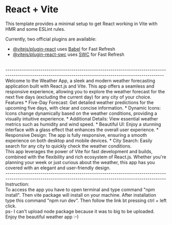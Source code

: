 # React + Vite

This template provides a minimal setup to get React working in Vite with HMR and some ESLint rules.

Currently, two official plugins are available:

- [@vitejs/plugin-react](https://github.com/vitejs/vite-plugin-react/blob/main/packages/plugin-react/README.md) uses [Babel](https://babeljs.io/) for Fast Refresh
- [@vitejs/plugin-react-swc](https://github.com/vitejs/vite-plugin-react-swc) uses [SWC](https://swc.rs/) for Fast Refresh
<br>
-----------------------------------------------------------------------------------------------------------------------------------------------------------
<br>
Welcome to the Weather App, a sleek and modern weather forecasting application built with React.js and Vite. This app offers a seamless and responsive experience, allowing you to explore the weather forecast for the next five days (excluding the current day) for any city of your choice.
<br>
Features
* Five-Day Forecast: Get detailed weather predictions for the upcoming five days, with clear and concise information.
* Dynamic Icons: Icons change dynamically based on the weather conditions, providing a visually intuitive experience.
* Additional Details: View essential weather metrics such as humidity and wind speed.
* Beautiful UI: Enjoy a stunning interface with a glass effect that enhances the overall user experience.
* Responsive Design: The app is fully responsive, ensuring a smooth experience on both desktop and mobile devices.
* City Search: Easily search for any city to quickly check the weather conditions.
  <br>
This app leverages the power of Vite for fast development and builds, combined with the flexibility and rich ecosystem of React.js. Whether you're planning your week or just curious about the weather, this app has you covered with an elegant and user-friendly design.
<br>
------------------------------------------------------------------------------------------------------------------------------------------------------------
<br>
Instruction: 
<br>
To access the app you have to open terminal and type command "npm install". 
Then vite package will install on your machine. 
After installation type this command "npm run dev".
Then follow the link bt pressing ctrl + left click.
<br>
ps- I can't upload node package because it was to big to be uploaded.
<br>
Enjoy the beautiful weather app :-)
